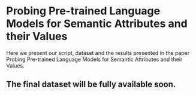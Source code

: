 # Probing Pre-trained Language Models for Semantic Attributes and their Values

Here we present our script, dataset and the results presented in the paper Probing Pre-trained Language Models for Semantic Attributes and their Values.

## The final dataset will be fully available soon. 
